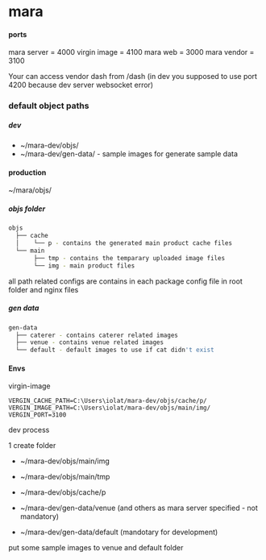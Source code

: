 # mara

#### ports
mara server = 4000
virgin image = 4100
mara web = 3000
mara vendor = 3100

Your can access vendor dash from /dash (in dev you supposed to use port 4200 because dev server websocket error)



### default object paths
##### dev
- \~/mara-dev/objs/
- \~/mara-dev/gen-data/  - sample images for generate sample data
#### production
\~/mara/objs/

##### objs folder
````sh
objs
  ├── cache
  │    └── p - contains the generated main product cache files 
  └── main
       ├── tmp - contains the temparary uploaded image files
       └── img - main product files
````
all path related configs are contains in each package config file in root folder and nginx files



##### gen data
````sh
gen-data
  ├── caterer - contains caterer related images
  ├── venue - contains venue related images
  └── default - default images to use if cat didn't exist 
````


#### Envs
virgin-image
```dosini
VERGIN_CACHE_PATH=C:\Users\iolat/mara-dev/objs/cache/p/
VERGIN_IMAGE_PATH=C:\Users\iolat/mara-dev/objs/main/img/
VERGIN_PORT=3100
```



dev process

1 create folder 
- ~/mara-dev/objs/main/img
- ~/mara-dev/objs/main/tmp
- ~/mara-dev/objs/cache/p

- ~/mara-dev/gen-data/venue (and others as mara server specified - not mandatory)
- ~/mara-dev/gen-data/default (mandotary for development)

put some sample images to venue and default folder


